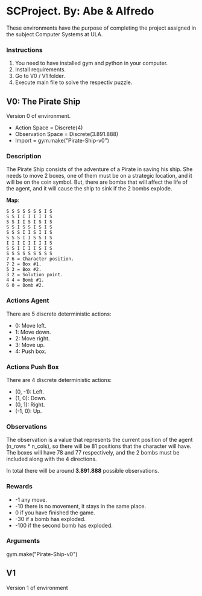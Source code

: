 # SCProject. By: Abe & Alfredo

These environments have the purpose of completing the project assigned in the subject Computer Systems at ULA.

### Instructions

1. You need to have installed gym and python in your computer.
2. Install requirements.
3. Go to V0 / V1 folder.
4. Execute main file to solve the respectiv puzzle.

## V0: The Pirate Ship
Version 0 of environment.

- Action Space = Discrete(4)
- Observation Space = Discrete(3.891.888)
- Import = gym.make("Pirate-Ship-v0")

### Description
The Pirate Ship consists of the adventure of a Pirate in saving his ship. She needs to move 2 boxes, one of them must be on a strategic location, and it will be on the coin symbol. But, there are bombs that will affect the life of the agent, and it will cause the ship to sink if the 2 bombs explode.

**Map**:
```
S S S S S S S I S
S S I I I I I I S
S S I I S I S I S
S S I S S I S I S
S S S I I S I I S
S S S I I S S I S
I I I I I I I I S
S S I I I I S I S
S S S S S S S S S
7 6 = Character position.
7 2 = Box #1.
5 3 = Box #2.
3 2 = Solution point.
4 4 = Bomb #1.
6 0 = Bomb #2.
```
### Actions Agent
There are 5 discrete deterministic actions:
- 0: Move left.
- 1: Move down.
- 2: Move right.
- 3: Move up.
- 4: Push box.
### Actions Push Box
There are 4 discrete deterministic actions:
- (0, -1): Left.
- (1, 0): Down.
- (0, 1): Right.
- (-1, 0): Up.
### Observations
The observation is a value that represents the current position of the agent (n_rows * n_cols), so there will be 81 positions that the character will have. The boxes will have 78 and 77 respectively, and the 2 bombs must be included along with the 4 directions.

In total there will be around **3.891.888** possible observations.

### Rewards
- -1 any move.
- -10 there is no movement, it stays in the same place.
- 0 if you have finished the game.
- -30 if a bomb has exploded.
- -100 if the second bomb has exploded.

### Arguments
gym.make("Pirate-Ship-v0")

## V1
Version 1 of environment
